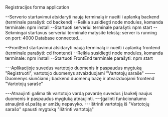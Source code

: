 Registracijos forma application


--Serverio startavimui atsidaryti naują terminalą ir nueiti i aplanką backend (terminale parašyti: cd backend)
--Reikia susidiegti node modules, komanda terminale: npm install
--Startuoti serveriui terminale parašyti: npm start
--Sekmingai startavus serveriui terminale matysite tekstą:
server is running on port: 4000
Database connected...

--FrontEnd startavimui atsidaryti naują terminalą ir nueiti i aplanką frontend (terminale parašyti: cd frontend)
--Reikia susidiegti node modules, komanda terminale: npm install
--Startuoti FrontEnd terminale parašyti: npm start

---Aplikacijoje suvedus vartotojo duomenis ir paspaudus mygtuką "Registruoti", vartotojo duomenys atvaizduojami "Vartotojų saraše"
-----Duomenys siunčiami į backend duomenų bazę ir atvaizduojami frontend "Vartotojų saraše"

---Atnaujinti galima tik vartotojo vardą pavardę suvedus į laukelį naujus duomenis ir paspaudus mygtuką atnaujinti.
---Įgalinti funkcionalumo atnaujinti el.paštą ar amžių nepavyko.
---Ištrinti vartotoją iš "Vartotojų sarašo" spausti mygtuką "Ištrinti vartotoją"

